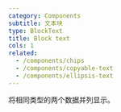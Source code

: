 ```yaml
---
category: Components
subtitle: 文本块
type: BlockText
title: Block text
cols: 1
related:
  - /components/chips
  - /components/copyable-text
  - /components/ellipsis-text
---
```


将相同类型的两个数据并列显示。
